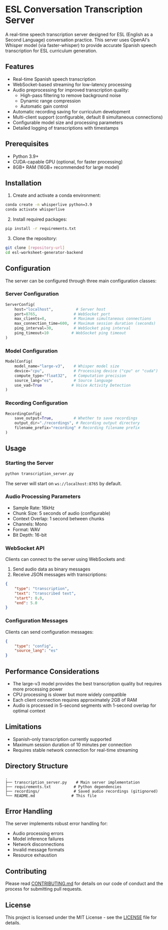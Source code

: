 # ESL Conversation Transcription Server

A real-time speech transcription server designed for ESL (English as a Second Language) conversation practice. This server uses OpenAI's Whisper model (via faster-whisper) to provide accurate Spanish speech transcription for ESL curriculum generation.

## Features

- Real-time Spanish speech transcription
- WebSocket-based streaming for low-latency processing
- Audio preprocessing for improved transcription quality:
  - High-pass filtering to remove background noise
  - Dynamic range compression
  - Automatic gain control
- Automatic recording saving for curriculum development
- Multi-client support (configurable, default 8 simultaneous connections)
- Configurable model size and processing parameters
- Detailed logging of transcriptions with timestamps

## Prerequisites

- Python 3.9+
- CUDA-capable GPU (optional, for faster processing)
- 8GB+ RAM (16GB+ recommended for large model)

## Installation

1. Create and activate a conda environment:
```bash
conda create -n whisperlive python=3.9
conda activate whisperlive
```

2. Install required packages:
```bash
pip install -r requirements.txt
```

3. Clone the repository:
```bash
git clone [repository-url]
cd esl-worksheet-generator-backend
```

## Configuration

The server can be configured through three main configuration classes:

### Server Configuration
```python
ServerConfig(
    host="localhost",          # Server host
    port=8765,                # WebSocket port
    max_clients=8,            # Maximum simultaneous connections
    max_connection_time=600,  # Maximum session duration (seconds)
    ping_interval=30,         # WebSocket ping interval
    ping_timeout=10          # WebSocket ping timeout
)
```

### Model Configuration
```python
ModelConfig(
    model_name="large-v3",    # Whisper model size
    device="cpu",             # Processing device ("cpu" or "cuda")
    compute_type="float32",   # Computation precision
    source_lang="es",         # Source language
    use_vad=True             # Voice Activity Detection
)
```

### Recording Configuration
```python
RecordingConfig(
    save_output=True,         # Whether to save recordings
    output_dir="./recordings", # Recording output directory
    filename_prefix="recording" # Recording filename prefix
)
```

## Usage

### Starting the Server

```bash
python transcription_server.py
```

The server will start on `ws://localhost:8765` by default.

### Audio Processing Parameters

- Sample Rate: 16kHz
- Chunk Size: 5 seconds of audio (configurable)
- Context Overlap: 1 second between chunks
- Channels: Mono
- Format: WAV
- Bit Depth: 16-bit

### WebSocket API

Clients can connect to the server using WebSockets and:

1. Send audio data as binary messages
2. Receive JSON messages with transcriptions:
```json
{
    "type": "transcription",
    "text": "transcribed text",
    "start": 0.0,
    "end": 5.0
}
```

### Configuration Messages

Clients can send configuration messages:
```json
{
    "type": "config",
    "source_lang": "es"
}
```

## Performance Considerations

- The large-v3 model provides the best transcription quality but requires more processing power
- CPU processing is slower but more widely compatible
- Each client connection requires approximately 2GB of RAM
- Audio is processed in 5-second segments with 1-second overlap for optimal context

## Limitations

- Spanish-only transcription currently supported
- Maximum session duration of 10 minutes per connection
- Requires stable network connection for real-time streaming

## Directory Structure

```
.
├── transcription_server.py    # Main server implementation
├── requirements.txt          # Python dependencies
├── recordings/               # Saved audio recordings (gitignored)
└── README.md                # This file
```

## Error Handling

The server implements robust error handling for:
- Audio processing errors
- Model inference failures
- Network disconnections
- Invalid message formats
- Resource exhaustion

## Contributing

Please read [CONTRIBUTING.md](CONTRIBUTING.md) for details on our code of conduct and the process for submitting pull requests.

## License

This project is licensed under the MIT License - see the [LICENSE](LICENSE) file for details.

